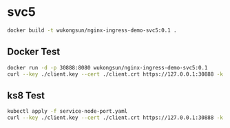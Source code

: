 # svc5

```bash
docker build -t wukongsun/nginx-ingress-demo-svc5:0.1 .
```

## Docker Test
```bash
docker run -d -p 30888:8080 wukongsun/nginx-ingress-demo-svc5:0.1
curl --key ./client.key --cert ./client.crt https://127.0.0.1:30888 -k
```

## ks8 Test
```bash
kubectl apply -f service-node-port.yaml
curl --key ./client.key --cert ./client.crt https://127.0.0.1:30888 -k
```
